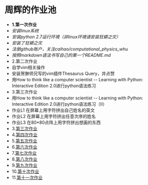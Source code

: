 # 周辉的作业池
+ **1.第一次作业**
+ *安装linux系统*
+ *安装python 2.7运行环境（非linux环境请安装狂蟒之灾）*
+ *安装了狂蟒之灾*
+ *注册github账户，关注caihao/computational_physics_whu*
+ *按照markdown语法书写自己的第一个README.md*
+ 2.第二次作业
+ 自学vim相关操作
+ 安装贺翀师兄写的vim插件Thesaurus Query，并点赞
+ 用How to think like a computer scientist -- Learning with Python: Interactive Edition 2.0进行python语法练习
+ 3.第三次作业
+ 用How to think like a computer scientist -- Learning with Python: Interactive Edition 2.0进行python语法练习（II）
+ 作业L1 在屏幕上用字符拼出自己姓名的英文
+ 作业L2 在屏幕上用字符拼出任意次序的姓名
+ 作业L3 在80*80点阵上用字符拼出想画的东西
+ 3.[第三次作业](https://github.com/xiaoxiaohui123/computationalphysics_N2013301020171/blob/master/new%202.py)
+ 4.[第四次作业](https://www.zybuluo.com/xiaoxiaohui123/note/356349)
+ 5.[第五次作业](https://www.zybuluo.com/xiaoxiaohui123/note/366220)
+ 6.[第六次作业](https://www.zybuluo.com/xiaoxiaohui123/note/408093)
+ 7.[第七次作业](https://www.zybuluo.com/xiaoxiaohui123/note/409195)
+ 8.[第八次作业](https://www.zybuluo.com/xiaoxiaohui123/note/410497)
+ 9.[第九次作业](https://www.zybuluo.com/xiaoxiaohui123/note/411210)
+ 10.[第十次作业](https://www.zybuluo.com/xiaoxiaohui123/note/412207)
+ 11.[第十一次作业](https://www.zybuluo.com/xiaoxiaohui123/note/412352)
